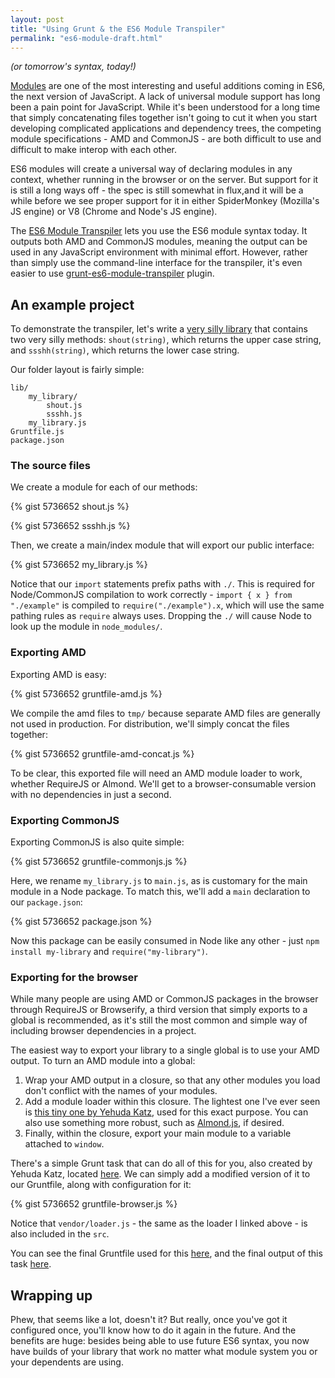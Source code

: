 ```yaml
---
layout: post
title: "Using Grunt & the ES6 Module Transpiler"
permalink: "es6-module-draft.html"
---
```


*(or tomorrow's syntax, today!)*

[Modules](http://wiki.ecmascript.org/doku.php?id=harmony:modules) are one of the most interesting and useful additions coming in ES6, the next version of JavaScript. A lack of universal module support has long been a pain point for JavaScript. While it's been understood for a long time that simply concatenating files together isn't going to cut it when you start developing complicated applications and dependency trees, the competing module specifications - AMD and CommonJS - are both difficult to use and difficult to make interop with each other.

ES6 modules will create a universal way of declaring modules in any context, whether running in the browser or on the server. But support for it is still a long ways off - the spec is still somewhat in flux,and it will be a while before we see proper support for it in either SpiderMonkey (Mozilla's JS engine) or V8 (Chrome and Node's JS engine).

The [ES6 Module Transpiler](https://github.com/square/es6-module-transpiler) lets you use the ES6 module syntax today. It outputs both AMD and CommonJS modules, meaning the output can be used in any JavaScript environment with minimal effort. However, rather than simply use the command-line interface for the transpiler, it's even easier to use [grunt-es6-module-transpiler](https://github.com/joefiorini/grunt-es6-module-transpiler) plugin.

## An example project

To demonstrate the transpiler, let's write a [very silly library](https://github.com/thomasboyt/es6-module-example) that contains two very silly methods: `shout(string)`, which returns the upper case string, and `ssshh(string)`, which returns the lower case string.

Our folder layout is fairly simple:

    lib/
        my_library/
            shout.js
            ssshh.js
        my_library.js
    Gruntfile.js
    package.json

### The source files

We create a module for each of our methods:

{% gist 5736652 shout.js %}

{% gist 5736652 ssshh.js %}

Then, we create a main/index module that will export our public interface:

{% gist 5736652 my_library.js %}

Notice that our `import` statements prefix paths with `./`. This is required for Node/CommonJS compilation to work correctly - `import { x } from "./example"` is compiled to `require("./example").x`, which will use the same pathing rules as `require` always uses. Dropping the `./` will cause Node to look up the module in `node_modules/`.

### Exporting AMD

Exporting AMD is easy:

{% gist 5736652 gruntfile-amd.js %}

We compile the amd files to `tmp/` because separate AMD files are generally not used in production. For distribution, we'll simply concat the files together:

{% gist 5736652 gruntfile-amd-concat.js %}

To be clear, this exported file will need an AMD module loader to work, whether RequireJS or Almond. We'll get to a browser-consumable version with no dependencies in just a second.

### Exporting CommonJS

Exporting CommonJS is also quite simple:

{% gist 5736652 gruntfile-commonjs.js %}

Here, we rename `my_library.js` to `main.js`, as is customary for the main module in a Node package. To match this, we'll add a `main` declaration to our `package.json`:

{% gist 5736652 package.json %}

Now this package can be easily consumed in Node like any other - just `npm install my-library` and `require("my-library")`.

### Exporting for the browser

While many people are using AMD or CommonJS packages in the browser through RequireJS or Browserify, a third version that simply exports to a global is recommended, as it's still the most common and simple way of including browser dependencies in a project.

The easiest way to export your library to a single global is to use your AMD output. To turn an AMD module into a global:

1. Wrap your AMD output in a closure, so that any other modules you load don't conflict with the names of your modules.
2. Add a module loader within this closure. The lightest one I've ever seen is [this tiny one by Yehuda Katz](https://github.com/thomasboyt/grunt-microlib/blob/master/assets/loader.js), used for this exact purpose. You can also use something more robust, such as [Almond.js](https://github.com/jrburke/almond), if desired.
3. Finally, within the closure, export your main module to a variable attached to `window`.

There's a simple Grunt task that can do all of this for you, also created by Yehuda Katz, located [here](https://github.com/thomasboyt/grunt-microlib/blob/master/tasks/browser.js). We can simply add a modified version of it to our Gruntfile, along with configuration for it:

{% gist 5736652 gruntfile-browser.js %}

Notice that `vendor/loader.js` - the same as the loader I linked above - is also included in the `src`.

You can see the final Gruntfile used for this [here](https://github.com/thomasboyt/es6-module-example/blob/master/Gruntfile.js), and the final output of this task [here](https://github.com/thomasboyt/es6-module-example/blob/master/dist/my_library.js).

## Wrapping up

Phew, that seems like a lot, doesn't it? But really, once you've got it configured once, you'll know how to do it again in the future. And the benefits are huge: besides being able to use future ES6 syntax, you now have builds of your library that work no matter what module system you or your dependents are using.
